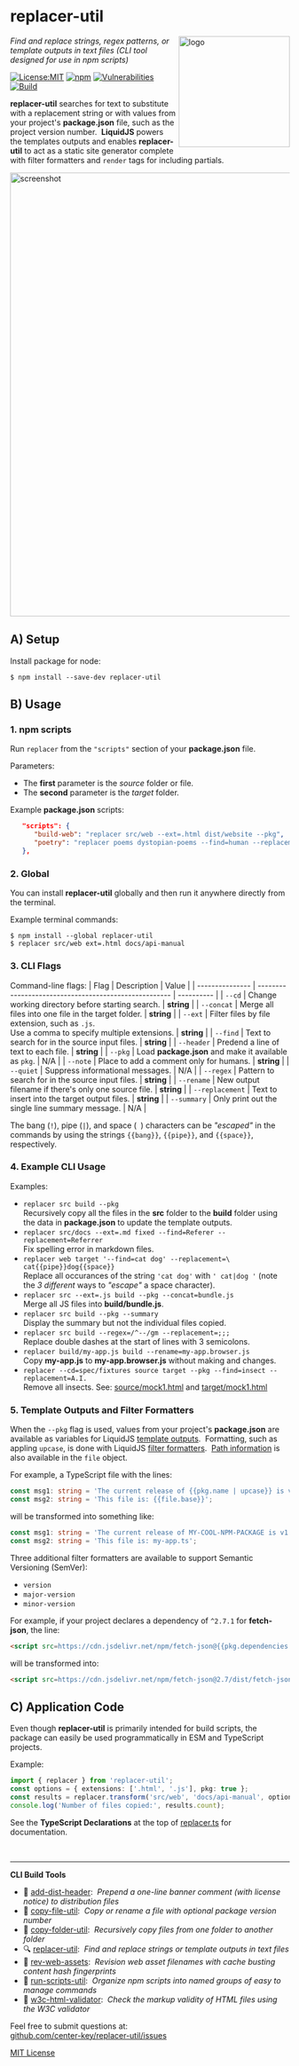 # replacer-util
<img src=https://centerkey.com/graphics/center-key-logo.svg align=right width=200 alt=logo>

_Find and replace strings, regex patterns, or template outputs in text files (CLI tool designed for use in npm scripts)_

[![License:MIT](https://img.shields.io/badge/License-MIT-blue.svg)](https://github.com/center-key/replacer-util/blob/main/LICENSE.txt)
[![npm](https://img.shields.io/npm/v/replacer-util.svg)](https://www.npmjs.com/package/replacer-util)
[![Vulnerabilities](https://snyk.io/test/github/center-key/replacer-util/badge.svg)](https://snyk.io/test/github/center-key/replacer-util)
[![Build](https://github.com/center-key/replacer-util/workflows/build/badge.svg)](https://github.com/center-key/replacer-util/actions/workflows/run-spec-on-push.yaml)

**replacer-util** searches for text to substitute with a replacement string or with values from your project's **package.json** file, such as the project version number.&nbsp;
**LiquidJS** powers the templates outputs and enables **replacer-util** to act as a static site generator complete with filter formatters and `render` tags for including partials.&nbsp;

<img src=https://raw.githubusercontent.com/center-key/replacer-util/main/screenshot.png
width=800 alt=screenshot>

## A) Setup
Install package for node:
```shell
$ npm install --save-dev replacer-util
```

## B) Usage
### 1. npm scripts
Run `replacer` from the `"scripts"` section of your **package.json** file.

Parameters:
* The **first** parameter is the *source* folder or file.
* The **second** parameter is the *target* folder.

Example **package.json** scripts:
```json
   "scripts": {
      "build-web": "replacer src/web --ext=.html dist/website --pkg",
      "poetry": "replacer poems dystopian-poems --find=human --replacement=robot"
   },
```

### 2. Global
You can install **replacer-util** globally and then run it anywhere directly from the terminal.

Example terminal commands:
```shell
$ npm install --global replacer-util
$ replacer src/web ext=.html docs/api-manual
```

### 3. CLI Flags
Command-line flags:
| Flag            | Description                                           | Value      |
| --------------- | ----------------------------------------------------- | ---------- |
| `--cd`          | Change working directory before starting search.      | **string** |
| `--concat`      | Merge all files into one file in the target folder.   | **string** |
| `--ext`         | Filter files by file extension, such as `.js`.<br>Use a comma to specify multiple extensions. | **string** |
| `--find`        | Text to search for in the source input files.         | **string** |
| `--header`      | Predend a line of text to each file.                  | **string** |
| `--pkg`         | Load **package.json** and make it available as `pkg`. | N/A        |
| `--note`        | Place to add a comment only for humans.               | **string** |
| `--quiet`       | Suppress informational messages.                      | N/A        |
| `--regex`       | Pattern to search for in the source input files.      | **string** |
| `--rename`      | New output filename if there's only one source file.  | **string** |
| `--replacement` | Text to insert into the target output files.          | **string** |
| `--summary`     | Only print out the single line summary message.       | N/A        |

The bang (`!`), pipe (`|`), and space (` `) characters can be _"escaped"_ in the commands by
using the strings `{{bang}}`, `{{pipe}}`, and `{{space}}`, respectively.

### 4. Example CLI Usage
Examples:
   - `replacer src build --pkg`<br>
   Recursively copy all the files in the **src** folder to the **build** folder using the data in **package.json** to update the template outputs.
   - `replacer src/docs --ext=.md fixed --find=Referer --replacement=Referrer`<br>
   Fix spelling error in markdown files.
   - `replacer web target '--find=cat dog' --replacement=\ cat{{pipe}}dog{{space}}`<br>
   Replace all occurances of the string `'cat dog'` with `' cat|dog '` (note the _3 different_ ways to _"escape"_ a space character).
   - `replacer src --ext=.js build --pkg --concat=bundle.js`<br>
   Merge all JS files into **build/bundle.js**.
   - `replacer src build --pkg --summary`<br>
   Display the summary but not the individual files copied.
   - `replacer src build --regex=/^--/gm --replacement=;;;`<br>
   Replace double dashes at the start of lines with 3 semicolons.
   - `replacer build/my-app.js build --rename=my-app.browser.js`<br>
   Copy **my-app.js** to **my-app.browser.js** without making and changes.
   - `replacer --cd=spec/fixtures source target --pkg --find=insect --replacement=A.I.`<br>
   Remove all insects.  See: [source/mock1.html](spec/fixtures/source/mock1.html) and [target/mock1.html](spec/fixtures/target/mock1.html)

### 5. Template Outputs and Filter Formatters
When the `--pkg` flag is used, values from your project's **package.json** are available as variables for LiquidJS [template outputs](https://liquidjs.com/tutorials/intro-to-liquid.html#Outputs).&nbsp;
Formatting, such as appling `upcase`, is done with LiquidJS [filter formatters](https://liquidjs.com/filters/overview.html).&nbsp;
[Path information](https://nodejs.org/api/path.html#pathparsepath) is also available in the `file` object.

For example, a TypeScript file with the lines:
```typescript
const msg1: string = 'The current release of {{pkg.name | upcase}} is v{{pkg.version}}.';
const msg2: string = 'This file is: {{file.base}}';
```
will be transformed into something like:
```typescript
const msg1: string = 'The current release of MY-COOL-NPM-PACKAGE is v1.2.3.';
const msg2: string = 'This file is: my-app.ts';
```

Three additional filter formatters are available to support Semantic Versioning (SemVer):
   * `version`
   * `major-version`
   * `minor-version`

For example, if your project declares a dependency of `^2.7.1` for **fetch-json**, the line:
```html
<script src=https://cdn.jsdelivr.net/npm/fetch-json@{{pkg.dependencies.fetch-json|minor-version}}/dist/fetch-json.min.js></script>
```
will be transformed into:
```html
<script src=https://cdn.jsdelivr.net/npm/fetch-json@2.7/dist/fetch-json.min.js></script>
```

## C) Application Code
Even though **replacer-util** is primarily intended for build scripts, the package can easily be used programmatically in ESM and TypeScript projects.

Example:
``` typescript
import { replacer } from 'replacer-util';
const options = { extensions: ['.html', '.js'], pkg: true };
const results = replacer.transform('src/web', 'docs/api-manual', options);
console.log('Number of files copied:', results.count);
```

See the **TypeScript Declarations** at the top of [replacer.ts](replacer.ts) for documentation.

<br>

---
**CLI Build Tools**
   - 🎋 [add-dist-header](https://github.com/center-key/add-dist-header):&nbsp; _Prepend a one-line banner comment (with license notice) to distribution files_
   - 📄 [copy-file-util](https://github.com/center-key/copy-file-util):&nbsp; _Copy or rename a file with optional package version number_
   - 📂 [copy-folder-util](https://github.com/center-key/copy-folder-util):&nbsp; _Recursively copy files from one folder to another folder_
   - 🔍 [replacer-util](https://github.com/center-key/replacer-util):&nbsp; _Find and replace strings or template outputs in text files_
   - 🔢 [rev-web-assets](https://github.com/center-key/rev-web-assets):&nbsp; _Revision web asset filenames with cache busting content hash fingerprints_
   - 🚆 [run-scripts-util](https://github.com/center-key/run-scripts-util):&nbsp; _Organize npm scripts into named groups of easy to manage commands_
   - 🚦 [w3c-html-validator](https://github.com/center-key/w3c-html-validator):&nbsp; _Check the markup validity of HTML files using the W3C validator_

Feel free to submit questions at:<br>
[github.com/center-key/replacer-util/issues](https://github.com/center-key/replacer-util/issues)

[MIT License](LICENSE.txt)
